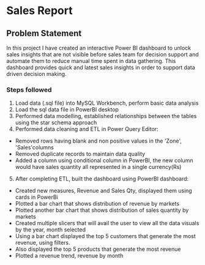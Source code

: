 # Sales Report

## Problem Statement 
In this project I have created an interactive Power BI dashboard to unlock sales insights that are not visible before sales team for decision support and automate them to reduce manual time spent in data gathering.
This dashboard provides quick and latest sales insights in order to support data driven decision making.

### Steps followed
1. Load data (.sql file) into MySQL Workbench, perform basic data analysis
2. Load the sql data file in PowerBI desktop
3. Performed data modelling, established relationships between the tables using the star schema approach
4. Performed data cleaning and ETL in Power Query Editor:
  - Removed rows having blank and non positive values in the 'Zone', 'Sales'columns
  - Removed duplicate records to maintain data quality
  - Added a column using conditional column in PowerBI, the new column would have sales quantity all represented in a single currency(Rs)
5. After completing ETL, built the dashboard using PowerBI dashboard:
  - Created new measures, Revenue and Sales Qty, displayed them using cards in PowerBi
  - Plotted a bar chart that shows distribution of revenue by markets
  - Plotted another bar chart that shows distribution of sales quantity by markets
  - Created multiple slicers that will avail the user to view all the data visuals by the year, month selected
  - Using a bar chart displayed the top 5 customers that generate the most revenue, using filters.
  - Also displayed the top 5 products that generate the most revenue
  - Plotted a revenue trend, revenue by month
